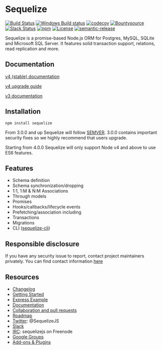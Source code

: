 # Sequelize

[![Build Status](https://travis-ci.org/sequelize/sequelize.svg?branch=master)](https://travis-ci.org/sequelize/sequelize)
[![Windows Build status](https://ci.appveyor.com/api/projects/status/9l1ypgwsp5ij46m3/branch/master?svg=true)](https://ci.appveyor.com/project/sushantdhiman/sequelize/branch/master)
[![codecov](https://codecov.io/gh/sequelize/sequelize/branch/master/graph/badge.svg)](https://codecov.io/gh/sequelize/sequelize)
[![Bountysource](https://www.bountysource.com/badge/team?team_id=955&style=bounties_received)](https://www.bountysource.com/teams/sequelize/issues?utm_source=Sequelize&utm_medium=shield&utm_campaign=bounties_received)
[![Slack Status](http://sequelize-slack.herokuapp.com/badge.svg)](http://sequelize-slack.herokuapp.com/)
[![npm](https://img.shields.io/npm/dm/sequelize.svg?maxAge=2592000)](https://www.npmjs.com/package/sequelize)
[![License](https://img.shields.io/npm/l/sequelize.svg?maxAge=2592000?style=plastic)](https://github.com/sequelize/sequelize/blob/master/LICENSE)
[![semantic-release](https://img.shields.io/badge/%20%20%F0%9F%93%A6%F0%9F%9A%80-semantic--release-e10079.svg)](https://github.com/semantic-release/semantic-release)

Sequelize is a promise-based Node.js ORM for Postgres, MySQL, SQLite and Microsoft SQL Server. It features solid transaction support, relations, read replication and more.

## Documentation

[v4 (stable) documentation](http://docs.sequelizejs.com)

[v4 upgrade guide](http://docs.sequelizejs.com/manual/tutorial/upgrade-to-v4.html)

[v3 documentation](https://sequelize.readthedocs.io/en/v3/)

## Installation

`npm install sequelize`

From 3.0.0 and up Sequelize will follow [SEMVER](http://semver.org). 3.0.0 contains important security fixes so we highly recommend that users upgrade.

Starting from 4.0.0 Sequelize will only support Node v4 and above to use ES6 features.

## Features

- Schema definition
- Schema synchronization/dropping
- 1:1, 1:M & N:M Associations
- Through models
- Promises
- Hooks/callbacks/lifecycle events
- Prefetching/association including
- Transactions
- Migrations
- CLI ([sequelize-cli](https://github.com/sequelize/cli))

## Responsible disclosure
If you have any security issue to report, contact project maintainers privately. You can find contact information [here](https://github.com/sequelize/sequelize/blob/master/CONTACT.md)

## Resources
- [Changelog](https://github.com/sequelize/sequelize/releases)
- [Getting Started](http://docs.sequelizejs.com/manual/installation/getting-started)
- [Express Example](https://github.com/sequelize/express-example)
- [Documentation](http://docs.sequelizejs.com)
- [Collaboration and pull requests](https://github.com/sequelize/sequelize/blob/master/CONTRIBUTING.md)
- [Roadmap](https://github.com/sequelize/sequelize/issues/2869)
- [Twitter](https://twitter.com/SequelizeJS): @SequelizeJS
- [Slack](https://sequelize.slack.com)
- [IRC](http://webchat.freenode.net?channels=sequelizejs): sequelizejs on Freenode
- [Google Groups](https://groups.google.com/forum/#!forum/sequelize)
- [Add-ons & Plugins](https://github.com/sequelize/sequelize/wiki/Add-ons-&-Plugins)
